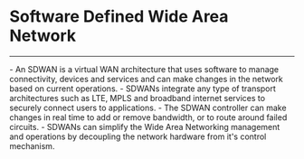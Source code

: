 # Software Defined Wide Area Network
<hr>
- An SDWAN is a virtual WAN architecture that uses software to manage connectivity, devices and services and can make changes in the network based on current operations.
- SDWANs integrate any type of transport architectures such as LTE, MPLS and broadband internet services to securely connect users to applications. 
- The SDWAN controller can make changes in real time to add or remove bandwidth, or to route around failed circuits.
- SDWANs can simplify the Wide Area Networking management and operations by decoupling the network hardware from it's control mechanism.